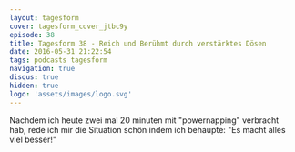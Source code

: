 ```yaml
---
layout: tagesform
cover: tagesform_cover_jtbc9y
episode: 38
title: Tagesform 38 - Reich und Berühmt durch verstärktes Dösen
date: 2016-05-31 21:22:54
tags: podcasts tagesform 
navigation: true
disqus: true
hidden: true
logo: 'assets/images/logo.svg'
---
```


Nachdem ich heute zwei mal 20 minuten mit "powernapping"
verbracht hab, rede ich mir die Situation schön indem ich 
behaupte: "Es macht alles viel besser!"
